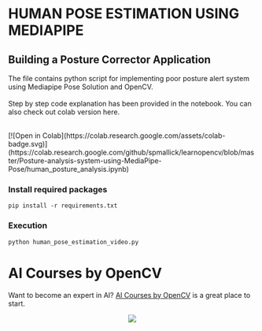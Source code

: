 # HUMAN POSE ESTIMATION USING MEDIAPIPE
## Building a Posture Corrector Application

The file contains python script for implementing poor posture alert system using Mediapipe Pose Solution and OpenCV. <br> <br> 
Step by step code explanation has been provided in the notebook. You can also check out colab version here.

<br>
[![Open in Colab](https://colab.research.google.com/assets/colab-badge.svg)](https://colab.research.google.com/github/spmallick/learnopencv/blob/master/Posture-analysis-system-using-MediaPipe-Pose/human_posture_analysis.ipynb)


### Install required packages

```
pip install -r requirements.txt
```

### Execution

```
python human_pose_estimation_video.py
```

# AI Courses by OpenCV

Want to become an expert in AI? [AI Courses by OpenCV](https://opencv.org/courses/) is a great place to start. 

<a href="https://opencv.org/courses/">
<p align="center"> 
<img src="https://www.learnopencv.com/wp-content/uploads/2020/04/AI-Courses-By-OpenCV-Github.png">
</p>
</a>
